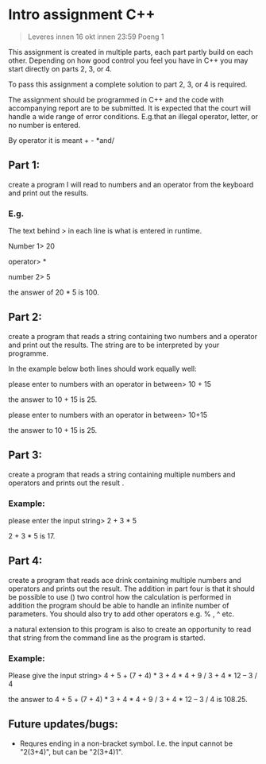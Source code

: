 # Intro assignment C++

> Leveres innen 16 okt innen 23:59  Poeng 1

This assignment is created in multiple parts,
each part partly build on each other. Depending
on how good control you feel you have in C++ you
may start directly on parts 2, 3, or 4.

To pass this assignment a complete solution to
part 2, 3, or 4 is required.

The assignment should be programmed in C++ and
the code with accompanying report are to be
submitted. It is expected that the court will
handle a wide range of error conditions.
E.g.that an illegal operator, letter, or no
number is entered.

By operator it is meant + - *and/



## Part 1:

create a program I will read to numbers and an
operator from the keyboard and print out the
results.

### E.g. 

The text behind > in each line is what is
entered in runtime.

Number 1> 20

operator> *

number 2> 5

the answer of 20 * 5 is 100.



## Part 2:

create a program that reads a string containing
two numbers and a operator and print out the
results. The string are to be interpreted by
your programme. 

In the example below both lines should work
equally well:

please enter to numbers with an operator in
between> 10 + 15

the answer to 10 + 15 is 25.

please enter to numbers with an operator in
between> 10+15

the answer to 10 + 15 is 25.



## Part 3:

create a program that reads a string containing
multiple numbers and operators and prints out
the result .

### Example:

please enter the input string> 2 + 3 * 5

2 + 3 * 5 is 17.

 
 
## Part 4:

create a program that reads ace drink containing
multiple numbers and operators and prints out
the result. The addition in part four is that
it should be possible to use  () two control how
the calculation is performed in addition the
program should be able to handle an infinite
number of parameters. You should also try to
add other operators e.g.  % , ^ etc.

a natural extension to this program is also to
create an opportunity to read that string from
the command line as the program is started.

### Example:

Please give the input string> 4 + 5 + (7 + 4) * 3 + 4 * 4 + 9 / 3 + 4 * 12 – 3 / 4

the answer to 4 + 5 + (7 + 4) * 3 + 4 * 4 + 9 / 3 + 4 * 12 – 3 / 4 is 108.25.


## Future updates/bugs:
* Requres ending in a non-bracket symbol. I.e. the input cannot be "2(3+4)", but can be "2(3+4)1".